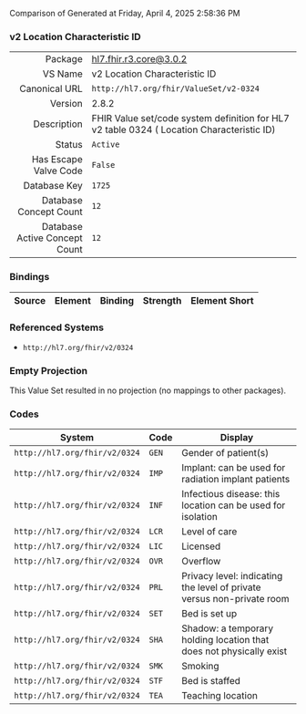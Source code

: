 Comparison of 
Generated at Friday, April 4, 2025 2:58:36 PM

### v2 Location Characteristic ID

|      |     |
| ---: | --- |
| Package | hl7.fhir.r3.core@3.0.2 |
| VS Name | v2 Location Characteristic ID |
| Canonical URL | `http://hl7.org/fhir/ValueSet/v2-0324` |
| Version | 2.8.2 |
| Description | FHIR Value set/code system definition for HL7 v2 table 0324 ( Location Characteristic ID) |
| Status | `Active` |
| Has Escape Valve Code | `False` |
| Database Key | `1725` |
| Database Concept Count | `12` |
| Database Active Concept Count | `12` |
### Bindings

| Source | Element | Binding | Strength | Element Short |
| ------ | ------- | ------- | -------- | ------------- |

### Referenced Systems

* `http://hl7.org/fhir/v2/0324`
### Empty Projection

This Value Set resulted in no projection (no mappings to other packages).

### Codes

| System | Code | Display |
| ------ | ---- | ------- |
| `http://hl7.org/fhir/v2/0324` | `GEN` | Gender of patient(s) |
| `http://hl7.org/fhir/v2/0324` | `IMP` | Implant: can be used for radiation implant patients |
| `http://hl7.org/fhir/v2/0324` | `INF` | Infectious disease: this location can be used for isolation |
| `http://hl7.org/fhir/v2/0324` | `LCR` | Level of care |
| `http://hl7.org/fhir/v2/0324` | `LIC` | Licensed |
| `http://hl7.org/fhir/v2/0324` | `OVR` | Overflow |
| `http://hl7.org/fhir/v2/0324` | `PRL` | Privacy level: indicating the level of private versus non-private room |
| `http://hl7.org/fhir/v2/0324` | `SET` | Bed is set up |
| `http://hl7.org/fhir/v2/0324` | `SHA` | Shadow: a temporary holding location that does not physically exist |
| `http://hl7.org/fhir/v2/0324` | `SMK` | Smoking |
| `http://hl7.org/fhir/v2/0324` | `STF` | Bed is staffed |
| `http://hl7.org/fhir/v2/0324` | `TEA` | Teaching location |

